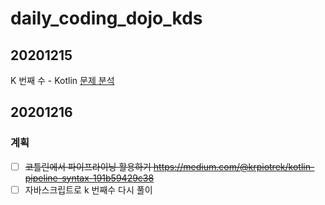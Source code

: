 # daily_coding_dojo_kds
## 20201215
K 번째 수 - Kotlin
[문제 분석](https://github.com/gringrape/daily_coding_dojo_kds/blob/main/20201215/%EB%AC%B8%EC%A0%9C%EB%B6%84%EC%84%9D.md#k%EB%B2%88%EC%A7%B8-%EC%88%98)

## 20201216
### 계획
- [ ] ~~코틀린에서 파이프라이닝 활용하기 https://medium.com/@krpiotrek/kotlin-pipeline-syntax-191b59429c38~~
- [ ] 자바스크립트로 k 번째수 다시 풀이
